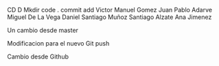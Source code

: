 CD D
Mkdir
code .
commit 
add
Victor Manuel Gomez
Juan Pablo Adarve
Miguel De La Vega
Daniel Santiago Muñoz
Santiago Alzate
Ana Jimenez

Un cambio desde master

Modificacion para el nuevo Git push

Cambio desde Github
